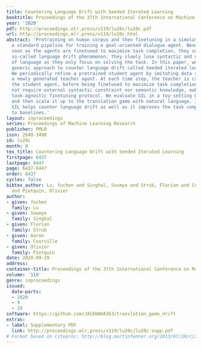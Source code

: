 ```yaml
---
title: Countering Language Drift with Seeded Iterated Learning
booktitle: Proceedings of the 37th International Conference on Machine Learning
year: '2020'
pdf: http://proceedings.mlr.press/v119/lu20c/lu20c.pdf
url: http://proceedings.mlr.press/v119/lu20c.html
abstract: 'Pretraining on human corpus and then finetuning in a simulator has become
  a standard pipeline for training a goal-oriented dialogue agent. Nevertheless, as
  soon as the agents are finetuned to maximize task completion, they suffer from the
  so-called language drift phenomenon: they slowly lose syntactic and semantic properties
  of language as they only focus on solving the task. In this paper, we propose a
  generic approach to counter language drift called Seeded iterated learning (SIL).
  We periodically refine a pretrained student agent by imitating data sampled from
  a newly generated teacher agent. At each time step, the teacher is created by copying
  the student agent, before being finetuned to maximize task completion. SIL does
  not require external syntactic constraint nor semantic knowledge, making it a valuable
  task-agnostic finetuning protocol. We evaluate SIL in a toy-setting Lewis Game,
  and then scale it up to the translation game with natural language. In both settings,
  SIL helps counter language drift as well as it improves the task completion compared
  to baselines.'
layout: inproceedings
series: Proceedings of Machine Learning Research
publisher: PMLR
issn: 2640-3498
id: lu20c
month: 0
tex_title: Countering Language Drift with Seeded Iterated Learning
firstpage: 6437
lastpage: 6447
page: 6437-6447
order: 6437
cycles: false
bibtex_author: Lu, Yuchen and Singhal, Soumye and Strub, Florian and Courville, Aaron
  and Pietquin, Olivier
author:
- given: Yuchen
  family: Lu
- given: Soumye
  family: Singhal
- given: Florian
  family: Strub
- given: Aaron
  family: Courville
- given: Olivier
  family: Pietquin
date: 2020-09-29
address: 
container-title: Proceedings of the 37th International Conference on Machine Learning
volume: '119'
genre: inproceedings
issued:
  date-parts:
  - 2020
  - 9
  - 29
software: https://github.com/JACKHAHA363/translation_game_drift
extras:
- label: Supplementary PDF
  link: http://proceedings.mlr.press/v119/lu20c/lu20c-supp.pdf
# Format based on citeproc: http://blog.martinfenner.org/2013/07/30/citeproc-yaml-for-bibliographies/
---
```

